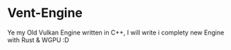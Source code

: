 # Vent-Engine

Ye my Old Vulkan Engine written in C++, I will write i complety new Engine with Rust & WGPU :D
